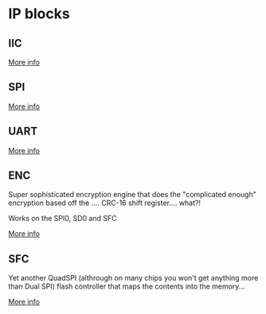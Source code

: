 # IP blocks

## IIC

[More info](iic.md)

## SPI

[More info](spi.md)

## UART

[More info](uart.md)


## ENC

Super sophisticated encryption engine that does the "complicated enough" encryption based off the .... CRC-16 shift register.... what?!

Works on the SPI0, SD0 and SFC

[More info](enc.md)

## SFC

Yet another QuadSPI (althrough on many chips you won't get anything more than Dual SPI) flash controller that maps the contents into the memory...

[More info](sfc.md)
